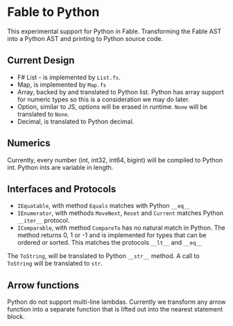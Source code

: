 # Fable to Python

This experimental support for Python in Fable. Transforming the Fable AST into a Python AST and printing to Python source code.

## Current Design

- F# List - is implemented by `List.fs`.
- Map, is implemented by `Map.fs`
- Array, backed by and translated to Python list. Python has array support for numeric types so this is a consideration
  we may do later.
- Option, similar to JS, options will be erased in runtime. `None` will be translated to `None`.
- Decimal, is translated to Python decimal.

## Numerics

Currently, every number (int, int32, int64, bigint) will be compiled to Python int. Python ints are variable in length.

## Interfaces and Protocols

- `IEquatable`, with method `Equals` matches with Python `__eq__`
- `IEnumerator`, with methods `MoveNext`, `Reset` and `Current` matches Python `__iter__` protocol.
- `IComparable`, with method `CompareTo` has no natural match in Python. The method returns 0, 1 or -1 and is
  implemented for types that can be ordered or sorted. This matches the protocols `__lt__` and `__eq__`

The `ToString`, will be translated to Python `__str__` method. A call to `ToString` will be translated to `str`.

## Arrow functions

Python do not support multi-line lambdas. Currently we transform any
arrow function into a separate function that is lifted out into the
nearest statement block.